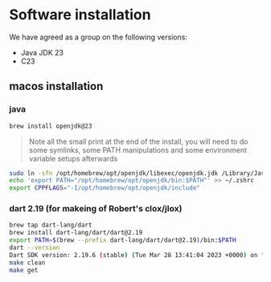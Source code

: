 # Software installation

We have agreed as a group on the following versions:

- Java JDK 23
- C23

## macos installation

### java

```bash
brew install openjdk@23
```

> Note all the small print at the end of the install, you will need to do some symlinks, some PATH manipulations and some environment variable setups afterwards

```bash
sudo ln -sfn /opt/homebrew/opt/openjdk/libexec/openjdk.jdk /Library/Java/JavaVirtualMachines/openjdk.jdk
echo 'export PATH="/opt/homebrew/opt/openjdk/bin:$PATH"' >> ~/.zshrc
export CPPFLAGS="-I/opt/homebrew/opt/openjdk/include"
```

### dart 2.19 (for makeing of Robert's clox/jlox)

```bash
brew tap dart-lang/dart
brew install dart-lang/dart/dart@2.19
export PATH=$(brew --prefix dart-lang/dart/dart@2.19)/bin:$PATH
dart --version
Dart SDK version: 2.19.6 (stable) (Tue Mar 28 13:41:04 2023 +0000) on "macos_arm64"
make clean
make get
```